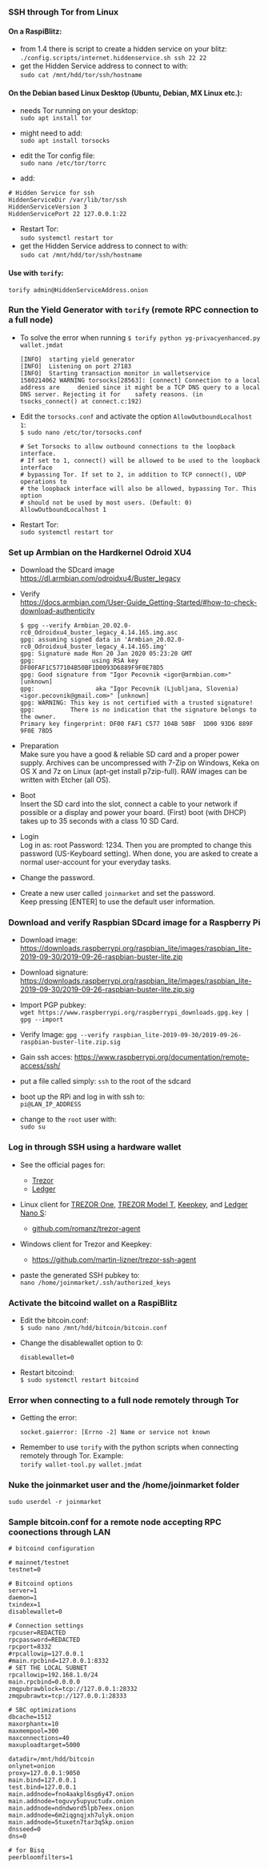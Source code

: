 ### SSH through Tor from Linux
#### On a RaspiBlitz:
* from 1.4 there is  script to create a hidden service on your blitz:  
`./config.scripts/internet.hiddenservice.sh ssh 22 22`  
* get the Hidden Service address to connect to with:  
`sudo cat /mnt/hdd/tor/ssh/hostname`  

#### On the Debian based Linux Desktop (Ubuntu, Debian, MX Linux etc.):
* needs Tor running on your desktop:  
`sudo apt install tor`
* might need to add:  
`sudo apt install torsocks` 

* edit the Tor config file:  
`sudo nano /etc/tor/torrc`
* add:
```
# Hidden Service for ssh
HiddenServiceDir /var/lib/tor/ssh
HiddenServiceVersion 3
HiddenServicePort 22 127.0.0.1:22
```
* Restart Tor:  
`sudo systemctl restart tor`
* get the Hidden Service address to connect to with:  
`sudo cat /mnt/hdd/tor/ssh/hostname`  
#### Use with `torify`:  
`torify admin@HiddenServiceAddress.onion`

### Run the Yield Generator with `torify` (remote RPC connection to a full node)

* To solve the error when running `$ torify python yg-privacyenhanced.py wallet.jmdat`
    ```
    [INFO]  starting yield generator
    [INFO]  Listening on port 27183
    [INFO]  Starting transaction monitor in walletservice
    1580214062 WARNING torsocks[28563]: [connect] Connection to a local address are     denied since it might be a TCP DNS query to a local DNS server. Rejecting it for    safety reasons. (in tsocks_connect() at connect.c:192)
    ```

* Edit the `torsocks.conf` and activate the option `AllowOutboundLocalhost 1`:  
`$ sudo nano /etc/tor/torsocks.conf`

    ```
    # Set Torsocks to allow outbound connections to the loopback interface.
    # If set to 1, connect() will be allowed to be used to the loopback interface
    # bypassing Tor. If set to 2, in addition to TCP connect(), UDP operations to
    # the loopback interface will also be allowed, bypassing Tor. This option
    # should not be used by most users. (Default: 0)
    AllowOutboundLocalhost 1
    ```

* Restart Tor:   
`sudo systemctl restart tor`

### Set up Armbian on the Hardkernel Odroid XU4
* Download the SDcard image  
https://dl.armbian.com/odroidxu4/Buster_legacy  
* Verify  
https://docs.armbian.com/User-Guide_Getting-Started/#how-to-check-download-authenticity

    ```
    $ gpg --verify Armbian_20.02.0-rc0_Odroidxu4_buster_legacy_4.14.165.img.asc
    gpg: assuming signed data in 'Armbian_20.02.0-rc0_Odroidxu4_buster_legacy_4.14.165.img'
    gpg: Signature made Mon 20 Jan 2020 05:23:20 GMT
    gpg:                using RSA key DF00FAF1C577104B50BF1D0093D6889F9F0E78D5
    gpg: Good signature from "Igor Pecovnik <igor@armbian.com>" [unknown]
    gpg:                 aka "Igor Pecovnik (Ljubljana, Slovenia) <igor.pecovnik@gmail.com>" [unknown]
    gpg: WARNING: This key is not certified with a trusted signature!
    gpg:          There is no indication that the signature belongs to the owner.
    Primary key fingerprint: DF00 FAF1 C577 104B 50BF  1D00 93D6 889F 9F0E 78D5
    ```

* Preparation  
    Make sure you have a good & reliable SD card and a proper power supply. Archives can be uncompressed with 7-Zip on Windows, Keka on OS X and 7z on Linux (apt-get install p7zip-full). RAW images can be written with Etcher (all OS).

* Boot  
    Insert the SD card into the slot, connect a cable to your network if possible or a display and power your board. (First) boot (with DHCP) takes up to 35 seconds with a class 10 SD Card.

* Login  
    Log in as: root  Password: 1234. Then you are prompted to change this password (US-Keyboard setting). When done, you are asked to create a normal user-account for your everyday tasks.

* Change the password.
* Create a new user called `joinmarket` and set the password.  
 Keep pressing [ENTER] to use the default user information.

### Download and verify Raspbian SDcard image for a Raspberry Pi
* Download image:  
https://downloads.raspberrypi.org/raspbian_lite/images/raspbian_lite-2019-09-30/2019-09-26-raspbian-buster-lite.zip

* Download signature:  
https://downloads.raspberrypi.org/raspbian_lite/images/raspbian_lite-2019-09-30/2019-09-26-raspbian-buster-lite.zip.sig

* Import PGP pubkey:  
`wget https://www.raspberrypi.org/raspberrypi_downloads.gpg.key | gpg --import`

* Verify Image:
`gpg --verify raspbian_lite-2019-09-30/2019-09-26-raspbian-buster-lite.zip.sig`

* Gain ssh acces: https://www.raspberrypi.org/documentation/remote-access/ssh/

* put a file called simply: `ssh` to the root of the sdcard

* boot up the RPi and log in with ssh to:   
`pi@LAN_IP_ADDRESS`

* change to the `root` user with:  
`sudo su`

### Log in through SSH using a hardware wallet

* See the official pages for:
    * [Trezor](https://wiki.trezor.io/Apps:SSH_agent)
    * [Ledger](https://support.ledger.com/hc/en-us/articles/115005200649)

* Linux client for [TREZOR One](https://trezor.io/), [TREZOR Model T](https://trezor.io/), [Keepkey](https://www.keepkey.com/), and [Ledger Nano S](https://www.ledgerwallet.com/products/ledger-nano-s):
    * [github.com/romanz/trezor-agent](https://github.com/romanz/trezor-agent/blob/master/doc/README-SSH.md)

* Windows client for Trezor and Keepkey:
    * <https://github.com/martin-lizner/trezor-ssh-agent>

* paste the generated SSH pubkey to:  
`nano /home/joinmarket/.ssh/authorized_keys`

### Activate the bitcoind wallet on a RaspiBlitz
* Edit the bitcoin.conf:  
`$ sudo nano /mnt/hdd/bitcoin/bitcoin.conf`
    
* Change the disablewallet option to 0:
    ```
    disablewallet=0
    ```
* Restart bitcoind:  
`$ sudo systemctl restart bitcoind`

### Error when connecting to a full node remotely through Tor
* Getting the error:
    ```
    socket.gaierror: [Errno -2] Name or service not known
    ```
* Remember to use `torify` with the python scripts when connecting remotely through Tor. Example:  
    `torify wallet-tool.py wallet.jmdat`

### Nuke the joinmarket user and the /home/joinmarket folder
`sudo userdel -r joinmarket`

### Sample bitcoin.conf for a remote node accepting RPC coonections through LAN
```
# bitcoind configuration

# mainnet/testnet
testnet=0

# Bitcoind options
server=1
daemon=1
txindex=1
disablewallet=0

# Connection settings
rpcuser=REDACTED
rpcpassword=REDACTED
rpcport=8332
#rpcallowip=127.0.0.1
#main.rpcbind=127.0.0.1:8332
# SET THE LOCAL SUBNET
rpcallowip=192.168.1.0/24
main.rpcbind=0.0.0.0
zmqpubrawblock=tcp://127.0.0.1:28332
zmqpubrawtx=tcp://127.0.0.1:28333

# SBC optimizations
dbcache=1512
maxorphantx=10
maxmempool=300
maxconnections=40
maxuploadtarget=5000

datadir=/mnt/hdd/bitcoin
onlynet=onion
proxy=127.0.0.1:9050
main.bind=127.0.0.1
test.bind=127.0.0.1
main.addnode=fno4aakpl6sg6y47.onion
main.addnode=toguvy5upyuctudx.onion
main.addnode=ndndword5lpb7eex.onion
main.addnode=6m2iqgnqjxh7ulyk.onion
main.addnode=5tuxetn7tar3q5kp.onion
dnsseed=0
dns=0

# for Bisq
peerbloomfilters=1
```
